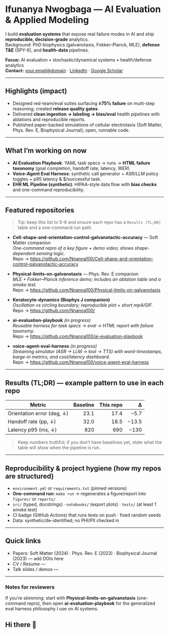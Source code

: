 # Ifunanya Nwogbaga — AI Evaluation & Applied Modeling

I build **evaluation systems** that expose real failure modes in AI and ship **reproducible, decision-grade** analytics.  
Background: PhD biophysics (galvanotaxis, Fokker–Planck, MLE), **defense T&E** (SPY-6), and **health-data** pipelines.

**Focus:** AI evaluation • stochastic/dynamical systems • health/defense analytics  
**Contact:** <your.email@domain> · [LinkedIn](<link>) · [Google Scholar](<link>)

---

## Highlights (impact)
- Designed red-team/eval suites surfacing **≥75% failure** on multi-step reasoning; created **release quality gates**.
- Delivered **clean ingestion → labeling → bias/eval** health pipelines with ablations and reproducible reports.
- Published paper-backed simulations of cellular electrotaxis (Soft Matter, Phys. Rev. E, Biophysical Journal); open, runnable code.

---

## What I’m working on now
- **AI Evaluation Playbook**: YAML task specs → runs → **HTML failure taxonomy** (goal completion, handoff rate, latency, WER).
- **Voice-Agent Eval Harness**: synthetic call generator + ASR/LLM policy toggles + p95 latency & $/successful task.
- **EHR ML Pipeline (synthetic)**: HIPAA-style data flow with **bias checks** and one-command reproducibility.

---

## Featured repositories
> Tip: keep this list to 5–6 and ensure each repo has a `Results (TL;DR)` table and a one-command run path.

- **Cell-shape-and-orientation-control-galvanotactic-accuracy** — Soft Matter companion  
  *One-command repro of a key figure + demo video; shows shape-dependent sensing logic.*  
  Repo → https://github.com/Nnanna100/Cell-shape-and-orientation-control-galvanotactic-accuracy

- **Physical-limits-on-galvanotaxis** — Phys. Rev. E companion  
  *MLE + Fokker–Planck inference demo; includes an ablation table and a smoke test.*  
  Repo → https://github.com/Nnanna100/Physical-limits-on-galvanotaxis

- **Keratocyte-dynamics (Biophys J companion)**  
  *Oscillation vs circling boundary; reproducible plot + short mp4/GIF.*  
  Repo → https://github.com/Nnanna100/<repo-slug>

- **ai-evaluation-playbook** *(in progress)*  
  *Reusable harness for task specs → eval → HTML report with failure taxonomy.*  
  Repo → https://github.com/Nnanna100/ai-evaluation-playbook

- **voice-agent-eval-harness** *(in progress)*  
  *Streaming simulator (ASR → LLM → tool → TTS) with word-timestamps, barge-in metrics, and cost/latency dashboard.*  
  Repo → https://github.com/Nnanna100/voice-agent-eval-harness

---

## Results (TL;DR) — example pattern to use in each repo
| Metric | Baseline | This repo | Δ |
|---|---:|---:|---:|
| Orientation error (deg, ↓) | 23.1 | 17.4 | −5.7 |
| Handoff rate (pp, ↓) | 32.0 | 18.5 | −13.5 |
| Latency p95 (ms, ↓) | 820 | 690 | −130 |

> Keep numbers truthful; if you don’t have baselines yet, state what the table will show when the pipeline is run.

---

## Reproducibility & project hygiene (how my repos are structured)
- `environment.yml` or `requirements.txt` (pinned versions)  
- **One-command run:** `make run` → regenerates a figure/report into `figures/` or `reports/`  
- `src/` (typed, docstrings) · `notebooks/` (export plots) · `tests/` (at least 1 smoke test)  
- CI badge (GitHub Actions) that runs tests on push · fixed random seeds  
- Data: synthetic/de-identified; no PHI/PII checked in

---

## Quick links
- Papers: Soft Matter (2024) · Phys. Rev. E (2023) · Biophysical Journal (2023) — add DOIs here
- CV / Resume — <link>
- Talk slides / demos — <link>

---

### Notes for reviewers
If you’re skimming: start with **Physical-limits-on-galvanotaxis** (one-command repro), then open **ai-evaluation-playbook** for the generalized eval harness philosophy I use on AI systems.

## Hi there 👋

<!--
**Nnanna100/Nnanna100** is a ✨ _special_ ✨ repository because its `README.md` (this file) appears on your GitHub profile.

Here are some ideas to get you started:

- 🔭 I’m currently working on ...
- 🌱 I’m currently learning ...
- 👯 I’m looking to collaborate on ...
- 🤔 I’m looking for help with ...
- 💬 Ask me about ...
- 📫 How to reach me: ...
- 😄 Pronouns: ...
- ⚡ Fun fact: ...
-->
